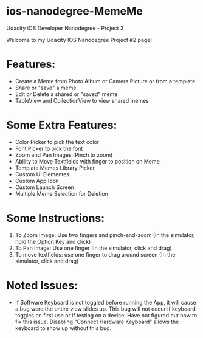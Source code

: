 # ios-nanodegree-MemeMe
Udacity iOS Developer Nanodegree - Project 2

Welcome to my Udacity IOS Nanodegree Project #2 page!

# Features:
- Create a Meme from Photo Album or Camera Picture or from a template
- Share or "save" a meme
- Edit or Delete a shared or "saved" meme
- TableView and CollectionView to view shared memes

# Some Extra Features:
- Color Picker to pick the text color
- Font Picker to pick the font
- Zoom and Pan Images (Pinch to zoom)
- Ability to Move Textfields with finger to position on Meme
- Template Memes Library Picker
- Custom UI Elementes
- Custom App Icon
- Custom Launch Screen
- Multiple Meme Selection for Deletion

# Some Instructions:
1. To Zoom Image: Use two fingers and pinch-and-zoom (In the simulator, hold the Option Key and click)
2. To Pan Image: Use one finger (In the simulator, click and drag)
3. To move textfields: use one finger to drag around screen (In the simulator, click and drag)

# Noted Issues:
- If Software Keyboard is not toggled before running the App, it will cause a bug were the entire view slides up. This bug will not occur if keyboard toggles on first use or if testing on a device. Have not figured out how to fix this issue. Disabling "Connect Hardware Keyboard" allows the keyboard to show up without this bug.